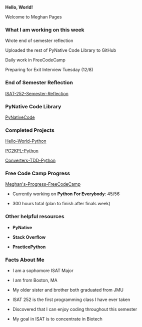 **Hello, World!**
 
  Welcome to Meghan Pages


### What I am working on this week

Wrote end of semester reflection

Uploaded the rest of PyNative Code Library to GitHub

Daily work in FreeCodeCamp

Preparing for Exit Interview Tuesday (12/8)

### End of Semester Reflection

 [ISAT-252-Semester-Reflection](https://docs.google.com/document/d/1ckbC5qCSLIjGuPt81z8a74J_314NukzhQG3G_8DCp90/edit)


### PyNative Code Library

  [PyNativeCode](https://github.com/gelermmd/PyNativeCode.git)


### Completed Projects
  
  [Hello-World-Python](https://github.com/gelermmd/Hello-World-Python)

  [PG2KPL-Python](https://github.com/gelermmd/mpg2kpl-python)

  [Converters-TDD-Python](https://github.com/gelermmd/converters-tdd-python)



### Free Code Camp Progress

  [Meghan's-Progress-FreeCodeCamp](https://www.freecodecamp.org/learn/)
 
- Currently working on **Python For Everybody**: 45/56

- 300 hours total (plan to finish after finals week)



### Other helpful resources

- **PyNative**

- **Stack Overflow**

- **PracticePython**

### Facts About Me

- I am a sophomore ISAT Major

- I am from Boston, MA

- My older sister and brother both graduated from JMU

- ISAT 252 is the first programming class I have ever taken

- Discovered that I can enjoy coding throughout this semester

- My goal in ISAT is to concentrate in Biotech







